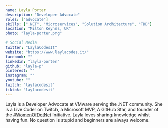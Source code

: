 ```yaml
---
name: Layla Porter
description: "Developer Advocate"
roles: ["advocate"]
skills: [".NET", "Microservices", "Solution Architecture", "TDD"]
location: "Milton Keynes, UK"
photo: "layla-porter.png"

# Social Media
twitter: "LaylaCodesIt"
website: "https://www.laylacodes.it/"
facebook: ""
linkedin: "layla-porter"
github: "layla-p"
pinterest: ""
instagram: ""
youtube: ""
twitch: "laylacodesit"
tiktok: "laylacodesit"
---
```


Layla is a Developer Advocate at VMware serving the .NET community. She is a Live Coder on Twitch, a Microsoft MVP, A GitHub Star, and founder of the [#WomenOfDotNet](https://womenofdot.net) Initiative. Layla loves sharing knowledge whilst having fun. No question is stupid and beginners are always welcome.

<!--more-->
